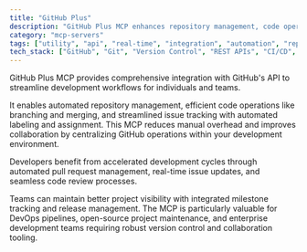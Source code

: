 ```yaml
---
title: "GitHub Plus"
description: "GitHub Plus MCP enhances repository management, code operations, and issue tracking through GitHub's API."
category: "mcp-servers"
tags: ["utility", "api", "real-time", "integration", "automation", "repository management", "code operations", "issue tracking"]
tech_stack: ["GitHub", "Git", "Version Control", "REST APIs", "CI/CD", "DevOps", "open-source"]
---
```


GitHub Plus MCP provides comprehensive integration with GitHub's API to streamline development workflows for individuals and teams. 

It enables automated repository management, efficient code operations like branching and merging, and streamlined issue tracking with automated labeling and assignment. This MCP reduces manual overhead and improves collaboration by centralizing GitHub operations within your development environment.

Developers benefit from accelerated development cycles through automated pull request management, real-time issue updates, and seamless code review processes. 

Teams can maintain better project visibility with integrated milestone tracking and release management. The MCP is particularly valuable for DevOps pipelines, open-source project maintenance, and enterprise development teams requiring robust version control and collaboration tooling.